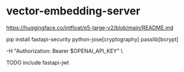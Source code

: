 # vector-embedding-server


https://huggingface.co/intfloat/e5-large-v2/blob/main/README.md






pip install fastapi-security python-jose[cryptography] passlib[bcrypt]


-H "Authorization: Bearer $OPENAI_API_KEY" \



TODO include fastapi-jwt